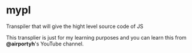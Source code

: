 # mypl
Transpiler  that will  give the hight level source code of JS 

This transplier is just for my learning purposes and you can learn this from **@airportyh**'s YouTube channel. 
